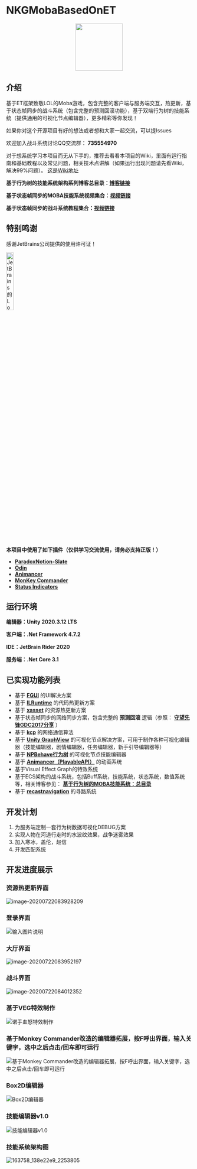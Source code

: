 # NKGMobaBasedOnET

<div align=center><img width="128" height="128" src="https://images.gitee.com/uploads/images/2021/0422/123950_25e45fe3_2253805.png"/></div>

## 介绍
基于ET框架致敬LOL的Moba游戏，包含完整的客户端与服务端交互，热更新，基于状态帧同步的战斗系统（包含完整的预测回滚功能），基于双端行为树的技能系统（提供通用的可视化节点编辑器），更多精彩等你发现！

如果你对这个开源项目有好的想法或者想和大家一起交流，可以提Issues

欢迎加入战斗系统讨论QQ交流群： **735554970** 

对于想系统学习本项目而无从下手的，推荐去看看本项目的Wiki，里面有运行指南和基础教程以及常见问题，相关技术点讲解（如果运行出现问题请先看Wiki，解决99%问题）。
[这是Wiki地址](https://gitee.com/NKG_admin/NKGMobaBasedOnET/wikis)

**基于行为树的技能系统架构系列博客总目录：[博客链接](https://www.lfzxb.top/nkgmoba-totaltabs/)** 

**基于状态帧同步的MOBA技能系统视频集合：[视频链接](https://space.bilibili.com/33595745/channel/collectiondetail?sid=163734)** 

**基于状态帧同步的战斗系统教程集合：[视频链接](https://space.bilibili.com/33595745/channel/collectiondetail?sid=180467)**


## 特别鸣谢

感谢JetBrains公司提供的使用许可证！

<p><a href="https://www.jetbrains.com/?from=NKGMobaBasedOnET ">
<img src="https://images.gitee.com/uploads/images/2020/0722/084147_cc1c0a4a_2253805.png" alt="JetBrains的Logo" width="20%" height="20%"></a></p>

 **本项目中使用了如下插件（仅供学习交流使用，请务必支持正版！）** 


-  **[ParadoxNotion-Slate](https://slate.paradoxnotion.com/)** 
-  **[Odin](https://odininspector.com/)** 
-  **[Animancer](https://kybernetik.com.au/animancer/)** 
-  **[MonKey Commander](https://assetstore.unity.com/packages/tools/utilities/monkey-productivity-commands-119938?locale=zh-CN)** 
-  **[Status Indicators](https://assetstore.unity.com/packages/tools/particles-effects/status-indicators-88156)** 


## 运行环境

 **编辑器：Unity 2020.3.12 LTS** 

 **客户端：.Net Framework 4.7.2** 

 **IDE：JetBrain Rider 2020**

 **服务端：.Net Core 3.1** 

## 已实现功能列表

- 基于 **[FGUI](https://www.fairygui.com/)** 的UI解决方案
- 基于 **[ILRuntime](http://ourpalm.github.io/ILRuntime/public/v1/guide/index.html)** 的代码热更新方案
- 基于 **[xasset](https://github.com/xasset/xasset)** 的资源热更新方案
- 基于状态帧同步的网络同步方案，包含完整的 **预测回滚** 逻辑（参照： **[守望先锋GDC2017分享](https://www.lfzxb.top/ow-gdc-share-table-of-contents/)** ）
- 基于 **[kcp](https://github.com/skywind3000/kcp)** 的网络通信算法
- 基于 **[Unity GraphView](https://github.com/wqaetly/NodeGraphProcessor)** 的可视化节点解决方案，可用于制作各种可视化编辑器（技能编辑器，剧情编辑器，任务编辑器，新手引导编辑器等）
- 基于 **[NPBehave行为树](https://github.com/meniku/NPBehave)** 的可视化节点技能编辑器
- 基于 **[Animancer（PlayableAPI）](https://kybernetik.com.au/animancer/)** 的动画系统
- 基于Visual Effect Graph的特效系统
- 基于ECS架构的战斗系统，包括Buff系统，技能系统，状态系统，数值系统等，相关博客参见： **[基于行为树的MOBA技能系统：总目录](https://www.lfzxb.top/nkgmoba-totaltabs/)** 
- 基于 **[recastnavigation](https://github.com/recastnavigation/recastnavigation)** 的寻路系统

## 开发计划

1. 为服务端定制一套行为树数据可视化DEBUG方案
2. 实现人物在河道行走时的水波纹效果，战争迷雾效果
3. 加入寒冰，盖伦，赵信
4. 开发匹配系统


## 开发进度展示
### 资源热更新界面

![image-20200722083928209](https://images.gitee.com/uploads/images/2020/0722/084147_fc1f9a7c_2253805.png)
### 登录界面

![输入图片说明](https://images.gitee.com/uploads/images/2021/0318/170241_c54f448d_2253805.png "屏幕截图.png")
### 大厅界面

![image-20200722083952197](https://images.gitee.com/uploads/images/2020/0722/084147_e41d6ac7_2253805.png)
### 战斗界面

![image-20200722084012352](https://images.gitee.com/uploads/images/2020/0722/084147_079e755b_2253805.png)

### 基于VEG特效制作

![诺手血怒特效制作](https://images.gitee.com/uploads/images/2021/0516/211303_0fec4407_2253805.png "屏幕截图.png")
### 基于Monkey Commander改造的编辑器拓展，按F呼出界面，输入关键字，选中之后点击/回车即可运行

![基于Monkey Commander改造的编辑器拓展，按F呼出界面，输入关键字，选中之后点击/回车即可运行](https://images.gitee.com/uploads/images/2020/1029/194658_b5dee162_2253805.png "QQ截图20201029192331.png")
### Box2D编辑器

![Box2D编辑器](https://images.gitee.com/uploads/images/2021/0324/121226_528a85b5_2253805.png "QQ截图20210324121119.png")
### 技能编辑器v1.0

![技能编辑器v1.0](https://images.gitee.com/uploads/images/2021/0617/221210_d98d04bb_2253805.png "技能编辑器v1.0")
### 技能系统架构图

![163758_138e22e9_2253805](https://images.gitee.com/uploads/images/2020/0722/084148_1f2eb6b1_2253805.png)